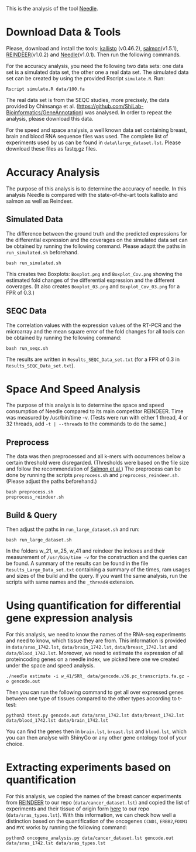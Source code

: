 This is the analysis of the tool [Needle](https://github.com/seqan/needle).


# Download Data & Tools

Please, download and install the tools: [kallisto](https://github.com/pachterlab/kallisto) (v0.46.2), [salmon](https://github.com/COMBINE-lab/salmon)(v1.5.1), [REINDEER](https://github.com/kamimrcht/REINDEER)(v1.0.2) and [Needle](https://github.com/seqan/needle)(v1.0.1).
Then run the following commands.

For the accuracy analysis, you need the following two data sets: one data set is a simulated data set, the other one a real data set.
The simulated data set can be created by using the provided Rscript `simulate.R`.
Run:
```
Rscript simulate.R data/100.fa
```

The real data set is from the SEQC studies, more precisely, the data provided by Chinsanga et al. (https://github.com/ShiLab-Bioinformatics/GeneAnnotation) was analysed. In order to repeat the analysis, please download this data.

For the speed and space analysis, a well known data set containing breast, brain and blood RNA sequence files was used. The complete list
of experiments used by us can be found in `data\large_dataset.lst`. Please download these files as fastq.gz files.

# Accuracy Analysis

The purpose of this analysis is to determine the accuracy of needle. In this analysis Needle is compared with the
state-of-the-art tools kallisto and salmon as well as Reindeer.

## Simulated Data
The difference between the ground truth and the predicted expressions for the differential expression and the coverages
on the simulated data set can be obtained by running the following command. Please adaptt the paths in `run_simulated.sh` beforehand.

```
bash run_simulated.sh
```
This creates two Boxplots: `Boxplot.png` and `Boxplot_Cov.png` showing the estimated fold changes of the differential expression and the different coverages.
(It also creates `Boxplot_03.png` and `Boxplot_Cov_03.png` for a FPR of 0.3.)

## SEQC Data
The correlation values with the expression values of the RT-PCR and the microarray and the mean square error of the fold changes for all tools can be obtained
by running the following command:
```
bash run_seqc.sh
```

The results are written in `Results_SEQC_Data_set.txt` (for a FPR of 0.3 in `Results_SEQC_Data_set.txt`).

# Space And Speed Analysis

The purpose of this analysis is to determine the space and speed consumption of Needle compared to its main competitor
REINDEER.
Time was measured by /usr/bin/time -v. (Tests were run with either 1 thread, 4 or 32 threads, add `-t | --threads` to the
commands to do the same.)


## Preprocess

The data was then preprocessed and all k-mers with occurrences below a certain threshold were disregarded. (Thresholds
were based on the file size and follow the recommendation of [Salmon et al.](10.1038/nbt.3442)) The preprocess can be done by running the
scripts `preprocess.sh` and `preprocess_reindeer.sh`.  (Please adjust the paths beforehand.)

```
bash preprocess.sh
preprocess_reindeer.sh

```

## Build & Query

Then adjust the paths in `run_large_dataset.sh` and run:

```
bash run_large_dataset.sh
```

In the folders w_21, w_25, w_41 and reindeer the indexes and their measurement of `/usr/bin/time -v` for the construction and the queries can be found.
A summary of the results can be found in the file `Results_Large_Data_set.txt` containing a summary of the times, ram usages and sizes of the build and the query.
If you want the same analysis, run the scripts with same names and the `_thread4` extension.

# Using quantification for differential gene expression analysis

For this analysis, we need to know the names of the RNA-seq experiments and need to know, which tissue they are from. This information is provided in `data/sras_1742.lst`, `data/brain_1742.lst`, `data/breast_1742.lst` and `data/blood_1742.lst`.
Moreover, we need to estimate the expression of all proteincoding genes on a needle index, we picked here one we created under the space and speed analysis.

```
./needle estimate -i w_41/SRR_ data/gencode.v36.pc_transcripts.fa.gz -o gencode.out
```

Then you can run the following command to get all over expressed genes between one type of tissues compared to the other types according to t-test:
```
python3 ttest.py gencode.out data/sras_1742.lst data/breast_1742.lst data/blood_1742.lst data/brain_1742.lst
```

You can find the genes then in `brain.lst`, `breast.lst` and `blood.lst`, which you can then analyse with ShinyGo or any other gene ontology tool of your choice.

# Extracting experiments based on quantification

For this analysis, we copied the names of the breast cancer experiments from [REINDEER](https://github.com/kamimrcht/REINDEER/blob/master/reproduce_manuscript_results/data/cancer_dataset) to our repo (`data/cancer_dataset.lst`) and copied the list of experiments and their tissue of origin form [here](https://www.cs.cmu.edu/%7Eckingsf/software/bloomtree/srr-list.txt) to our repo (`data/sras_types.lst`). With this information, we can check how well a distinction based on the quantification of the oncogenes `CCND1`, `ERBB2`,`FOXM1` and `MYC` works by running the following command:

```
python3 oncogene_analysis.py data/cancer_dataset.lst gencode.out data/sras_1742.lst data/sras_types.lst
```
